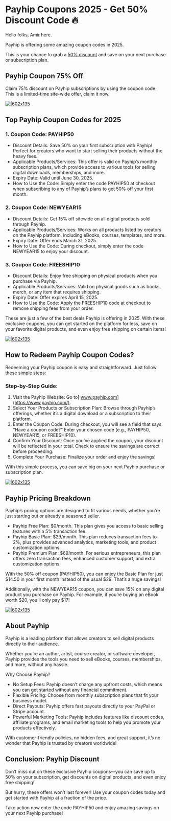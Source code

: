# Payhip Coupons 2025 - Get 50% Discount Code 🔥

Hello folks, Amir here.

Payhip is offering some amazing coupon codes in 2025.

This is your chance to grab a [50% discount](https://payhip.com/?fp_ref=shadow) and save on your next purchase or subscription plan.

## Payhip Coupon 75% Off

Claim 75% discount on Payhip subscriptions by using the coupon code. This is a limited-time site-wide offer, claim it now.

[![|602x135](https://lh7-rt.googleusercontent.com/docsz/AD_4nXfdHjkBIYagXJyGHcUChVC6jVFN-YGWpyjGcv9-eQDxj-DcdLOVlJBNYm4qtXE5B0W5Q2zaSOpuopuDLJUgFWHqoU3ZCao-cBwg4UhcBBWe2IhMqPjkXItyacG-voDECQtfkEuD2w?key=s9008L47zYSHAJy0669MibwK)](https://payhip.com/?fp_ref=shadow)

## Top Payhip Coupon Codes for 2025

### 1. Coupon Code: PAYHIP50

* Discount Details: Save 50% on your first subscription with Payhip! Perfect for creators who want to start selling their products without the heavy fees.
* Applicable Products/Services: This offer is valid on Payhip’s monthly subscription plans, which provide access to various tools for selling digital downloads, memberships, and more.
* Expiry Date: Valid until June 30, 2025.
* How to Use the Code: Simply enter the code PAYHIP50 at checkout when subscribing to any of Payhip’s plans to get 50% off your first month.

### 2. Coupon Code: NEWYEAR15

* Discount Details: Get 15% off sitewide on all digital products sold through Payhip.
* Applicable Products/Services: Works on all products listed by creators on the Payhip platform, including eBooks, courses, templates, and more.
* Expiry Date: Offer ends March 31, 2025.
* How to Use the Code: During checkout, simply enter the code NEWYEAR15 to enjoy your discount.

### 3. Coupon Code: FREESHIP10

* Discount Details: Enjoy free shipping on physical products when you purchase via Payhip.
* Applicable Products/Services: Valid on physical goods such as books, merch, or any item that requires shipping.
* Expiry Date: Offer expires April 15, 2025.
* How to Use the Code: Apply the FREESHIP10 code at checkout to remove shipping fees from your order.

These are just a few of the best deals Payhip is offering in 2025. With these exclusive coupons, you can get started on the platform for less, save on your favorite digital products, and even enjoy free shipping on certain items!

[![|602x135](https://lh7-rt.googleusercontent.com/docsz/AD_4nXfdHjkBIYagXJyGHcUChVC6jVFN-YGWpyjGcv9-eQDxj-DcdLOVlJBNYm4qtXE5B0W5Q2zaSOpuopuDLJUgFWHqoU3ZCao-cBwg4UhcBBWe2IhMqPjkXItyacG-voDECQtfkEuD2w?key=s9008L47zYSHAJy0669MibwK)](https://payhip.com/?fp_ref=shadow)

## How to Redeem Payhip Coupon Codes?

Redeeming your Payhip coupon is easy and straightforward. Just follow these simple steps:

### Step-by-Step Guide:

1. Visit the Payhip Website: Go to[ www.payhip.com](https://www.payhip.com/).
2. Select Your Products or Subscription Plan: Browse through Payhip’s offerings, whether it’s a digital download or a subscription to their platform.
3. Enter the Coupon Code: During checkout, you will see a field that says “Have a coupon code?” Enter your chosen code (e.g., PAYHIP50, NEWYEAR15, or FREESHIP10).
4. Confirm Your Discount: Once you’ve applied the coupon, your discount will be reflected in your total. Check to ensure the savings are correct before proceeding.
5. Complete Your Purchase: Finalize your order and enjoy the savings!

With this simple process, you can save big on your next Payhip purchase or subscription plan.

[![|602x135](https://lh7-rt.googleusercontent.com/docsz/AD_4nXfdHjkBIYagXJyGHcUChVC6jVFN-YGWpyjGcv9-eQDxj-DcdLOVlJBNYm4qtXE5B0W5Q2zaSOpuopuDLJUgFWHqoU3ZCao-cBwg4UhcBBWe2IhMqPjkXItyacG-voDECQtfkEuD2w?key=s9008L47zYSHAJy0669MibwK)](https://payhip.com/?fp_ref=shadow)

## Payhip Pricing Breakdown

Payhip’s pricing options are designed to fit various needs, whether you’re just starting out or already a seasoned seller.

* Payhip Free Plan: $0/month. This plan gives you access to basic selling features with a 5% transaction fee.
* Payhip Basic Plan: $29/month. This plan reduces transaction fees to 2%, plus provides advanced analytics, marketing tools, and product customization options.
* Payhip Premium Plan: $69/month. For serious entrepreneurs, this plan offers zero transaction fees, enhanced customer support, and extra customization options.

With the 50% off coupon (PAYHIP50), you can enjoy the Basic Plan for just $14.50 in your first month instead of the usual $29. That’s a huge savings!

Additionally, with the NEWYEAR15 coupon, you can save 15% on any digital product you purchase on Payhip. For example, if you’re buying an eBook worth $20, you’ll only pay $17!

[![|602x135](https://lh7-rt.googleusercontent.com/docsz/AD_4nXfdHjkBIYagXJyGHcUChVC6jVFN-YGWpyjGcv9-eQDxj-DcdLOVlJBNYm4qtXE5B0W5Q2zaSOpuopuDLJUgFWHqoU3ZCao-cBwg4UhcBBWe2IhMqPjkXItyacG-voDECQtfkEuD2w?key=s9008L47zYSHAJy0669MibwK)](https://payhip.com/?fp_ref=shadow)

## About Payhip

Payhip is a leading platform that allows creators to sell digital products directly to their audience.

Whether you’re an author, artist, course creator, or software developer, Payhip provides the tools you need to sell eBooks, courses, memberships, and more, without any hassle.

Why Choose Payhip?

* No Setup Fees: Payhip doesn’t charge any upfront costs, which means you can get started without any financial commitment.
* Flexible Pricing: Choose from monthly subscription plans that fit your business model.
* Direct Payouts: Payhip offers fast payouts directly to your PayPal or Stripe account.
* Powerful Marketing Tools: Payhip includes features like discount codes, affiliate programs, and email marketing tools to help you promote your products effectively.

With customer-friendly policies, no hidden fees, and great support, it’s no wonder that Payhip is trusted by creators worldwide!

## Conclusion: Payhip Discount

Don’t miss out on these exclusive Payhip coupons—you can save up to 50% on your subscription, get discounts on digital products, and even enjoy free shipping!

But hurry, these offers won’t last forever! Use your coupon codes today and get started with Payhip at a fraction of the price.

Take action now enter the code PAYHIP50 and enjoy amazing savings on your next Payhip purchase!

